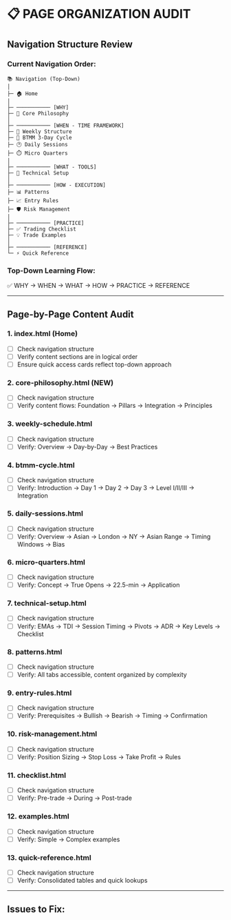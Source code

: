 # 📋 PAGE ORGANIZATION AUDIT

## Navigation Structure Review

### Current Navigation Order:
```
📚 Navigation (Top-Down)
│
├─ 🏠 Home
│
├─ ─────────── [WHY]
├─ 🎯 Core Philosophy
│
├─ ─────────── [WHEN - TIME FRAMEWORK]
├─ 📅 Weekly Structure
├─ 🔄 BTMM 3-Day Cycle
├─ 🕐 Daily Sessions
├─ ⏱️ Micro Quarters
│
├─ ─────────── [WHAT - TOOLS]
├─ 🔧 Technical Setup
│
├─ ─────────── [HOW - EXECUTION]
├─ 📊 Patterns
├─ 📈 Entry Rules
├─ 🛡️ Risk Management
│
├─ ─────────── [PRACTICE]
├─ ✅ Trading Checklist
├─ 💡 Trade Examples
│
├─ ─────────── [REFERENCE]
└─ ⚡ Quick Reference
```

### Top-Down Learning Flow:
✅ WHY → WHEN → WHAT → HOW → PRACTICE → REFERENCE

---

## Page-by-Page Content Audit

### 1. index.html (Home)
- [ ] Check navigation structure
- [ ] Verify content sections are in logical order
- [ ] Ensure quick access cards reflect top-down approach

### 2. core-philosophy.html (NEW)
- [ ] Check navigation structure
- [ ] Verify content flows: Foundation → Pillars → Integration → Principles

### 3. weekly-schedule.html
- [ ] Check navigation structure
- [ ] Verify: Overview → Day-by-Day → Best Practices

### 4. btmm-cycle.html
- [ ] Check navigation structure
- [ ] Verify: Introduction → Day 1 → Day 2 → Day 3 → Level I/II/III → Integration

### 5. daily-sessions.html
- [ ] Check navigation structure
- [ ] Verify: Overview → Asian → London → NY → Asian Range → Timing Windows → Bias

### 6. micro-quarters.html
- [ ] Check navigation structure
- [ ] Verify: Concept → True Opens → 22.5-min → Application

### 7. technical-setup.html
- [ ] Check navigation structure
- [ ] Verify: EMAs → TDI → Session Timing → Pivots → ADR → Key Levels → Checklist

### 8. patterns.html
- [ ] Check navigation structure
- [ ] Verify: All tabs accessible, content organized by complexity

### 9. entry-rules.html
- [ ] Check navigation structure
- [ ] Verify: Prerequisites → Bullish → Bearish → Timing → Confirmation

### 10. risk-management.html
- [ ] Check navigation structure
- [ ] Verify: Position Sizing → Stop Loss → Take Profit → Rules

### 11. checklist.html
- [ ] Check navigation structure
- [ ] Verify: Pre-trade → During → Post-trade

### 12. examples.html
- [ ] Check navigation structure
- [ ] Verify: Simple → Complex examples

### 13. quick-reference.html
- [ ] Check navigation structure
- [ ] Verify: Consolidated tables and quick lookups

---

## Issues to Fix:

